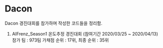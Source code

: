 # Dacon

Dacon 경진대회를 참가하며 작성한 코드들을 정리함.

1. AIFrenz_Season1 온도추정 경진대회 (참여기간 2020/03/25 ~ 2020/04/13)
참가 팀 : 973팀 
가채점 순위 : 17위, 최종 순위 : 35위
